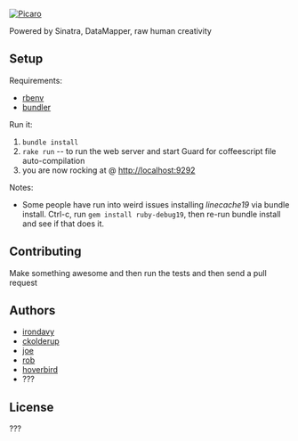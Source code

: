<a href="http://yo.picaro.cc"><img src="http://f.cl.ly/items/1F140a26222T2e2d250t/Screen%20Shot%202012-02-20%20at%207.08.19%20PM.png" alt="Picaro" /></a>

Powered by Sinatra, DataMapper, raw human creativity


Setup
-----

Requirements:

* [rbenv](https://github.com/sstephenson/rbenv)
* [bundler](http://gembundler.com/)

Run it:

1. `bundle install`
1. `rake run` -- to run the web server and start Guard for coffeescript file auto-compilation
1. you are now rocking at @ <http://localhost:9292>

Notes:

* Some people have run into weird issues installing *linecache19* via bundle install. Ctrl-c, run `gem install ruby-debug19`, then re-run bundle install and see if that does it.


Contributing
------------

Make something awesome and then run the tests and then send a pull request


Authors
-------

* [irondavy](https://github.com/irondavy)
* [ckolderup](https://github.com/ckolderup)
* [joe](https://github.com/JoeBernardi)
* [rob](https://github.com/ardubs)
* [hoverbird](https://github.com/hoverbird)
* ???


License
-------

???
